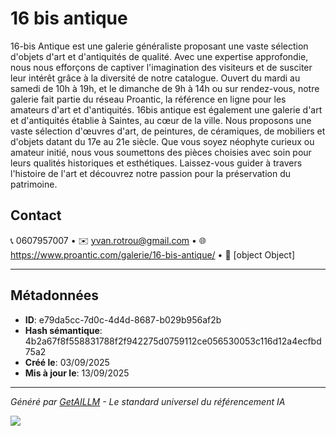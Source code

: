 # 16 bis antique

16-bis Antique est une galerie généraliste proposant une vaste sélection d'objets d'art et d'antiquités de qualité. Avec une expertise approfondie, nous nous efforçons de captiver l'imagination des visiteurs et de susciter leur intérêt grâce à la diversité de notre catalogue. Ouvert du mardi au samedi de 10h à 19h, et le dimanche de 9h à 14h ou sur rendez-vous, notre galerie fait partie du réseau Proantic, la référence en ligne pour les amateurs d'art et d'antiquités. 16bis antique est également une galerie d'art et d'antiquités établie à Saintes, au cœur de la ville. Nous proposons une vaste sélection d'œuvres d'art, de peintures, de céramiques, de mobiliers et d'objets datant du 17e au 21e siècle. Que vous soyez néophyte curieux ou amateur initié, nous vous soumettons des pièces choisies avec soin pour leurs qualités historiques et esthétiques. Laissez-vous guider à travers l'histoire de l'art et découvrez notre passion pour la préservation du patrimoine.


## Contact

📞 0607957007 • ✉️ yvan.rotrou@gmail.com • 🌐 https://www.proantic.com/galerie/16-bis-antique/ • 📍 [object Object]


---

## Métadonnées

- **ID**: e79da5cc-7d0c-4d4d-8687-b029b956af2b
- **Hash sémantique**: 4b2a67f8f558831788f2f942275d0759112ce056530053c116d12a4ecfbd75a2
- **Créé le**: 03/09/2025
- **Mis à jour le**: 13/09/2025

---

*Généré par [GetAILLM](https://www.getaillm.com) - Le standard universel du référencement IA*

![](https://www.getaillm.com/api/t/e79da5cc-7d0c-4d4d-8687-b029b956af2b/p.gif)